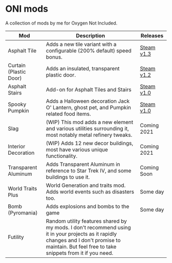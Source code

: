 # ONI mods

A collection of mods by me for Oxygen Not Included.

| Mod| Description | Releases |
|-|-|-|
| Asphalt Tile | Adds a new tile variant with a configurable (200% default) speed bonus. | [Steam v1.3](https://steamcommunity.com/sharedfiles/filedetails/?id=2185192990) |
| Curtain (Plastic Door) | Adds an insulated, transparent plastic door.| [Steam v1.2](https://steamcommunity.com/sharedfiles/filedetails/?id=2185192990) |
| Asphalt Stairs | Add-on for Asphalt Tiles and Stairs| [Steam v1.0](https://steamcommunity.com/sharedfiles/filedetails/?id=2062451387) |
| Spooky Pumpkin | Adds a Halloween decoration Jack O' Lantern,  ghost pet, and Pumpkin related food items. | [Steam v1.0](https://steamcommunity.com/sharedfiles/filedetails/?id=2266608310)|
| Slag | (WIP) This mod adds a new element and various utilities surrounding it, most notably metal refinery tweaks. | Coming 2021 |
| Interior Decoration | (WIP) Adds 12 new decor buildings, most have various unique functionality.| Coming 2021|
| Transparent Aluminum | Adds Transparent Aluminum in reference to Star Trek IV, and some buildings to use it. | Coming Soon |
| World Traits Plus | World Generation and traits mod. Adds world events such as disasters too. | Some day |
| Bomb (Pyromania) | Adds explosions and bombs to the game | Some day |
| Futility | Random utility features shared by my mods. I don't recommend using it in your projects as it rapidly changes and I don't promise to maintain. But feel free to take snippets from it if you need.